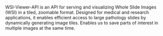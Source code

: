 WSI-Viewer-API is an API for serving and visualizing Whole Slide Images (WSI) in a tiled, zoomable format. Designed for medical and research applications, it enables efficient access to large pathology slides by dynamically generating image tiles. Enables us to save parts of interest in multiple images at the same time.